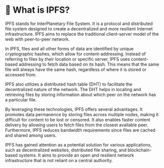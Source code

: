 # 📂 What is IPFS?

IPFS stands for InterPlanetary File System. It is a protocol and distributed file system designed to create a decentralized and more resilient Internet infrastructure. IPFS aims to replace the traditional client-server model of the web with peer-to-peer network.

In IPFS, files and all other forms of data are identified by unique cryptographic hashes, which allow for content-addressing. Instead of referring to files by their location or specific server, IPFS uses content-based addressing to fetch data based on its hash. This means that the same file will always have the same hash, regardless of where it is stored or accessed from.

IPFS also utilizes a distributed hash table (DHT) to facilitate the decentralized nature of the network. The DHT helps in locating and retrieving files by storing information about which peer on the network has a particular file.

By leveraging these technologies, IPFS offers several advantages. It promotes data permanence by storing files across multiple nodes, making it difficult for content to be lost or censored. It also enables faster content delivery by allowing users to fetch files from the closest available peer. Furthermore, IPFS reduces bandwidth requirements since files are cached and shared among users.

IPFS has gained attention as a potential solution for various applications, such as decentralized websites, distributed file sharing, and blockchain-based systems. It aims to provide an open and resilient network infrastructure that is not reliant on a central authority.

###
